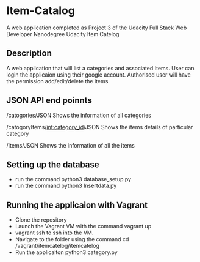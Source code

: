 # Item-Catalog
A web application completed as Project 3 of the Udacity Full Stack Web Developer Nanodegree
Udacity Item Catelog

## Description

A web application that will list a categories and associated Items. User can login the applicaion using their google account. Authorised user will have the permission add/edit/delete the items

## JSON API end poinnts
/catogories/JSON
Shows the information of all categories

/catogoryItems/<int:category_id>/JSON
Shows the items details of particular category

/Items/JSON
Shows the information of all the items

## Setting up the database
- run the command python3 database_setup.py
- run the command python3 Insertdata.py

## Running the applicaion with Vagrant
- Clone the repository
- Launch the Vagrant VM with the command vagrant up
- vagrant ssh to ssh into the VM.
- Navigate to the folder using the command cd /vagrant/itemcatelog/itemcatelog
- Run the applicaiton python3 category.py
